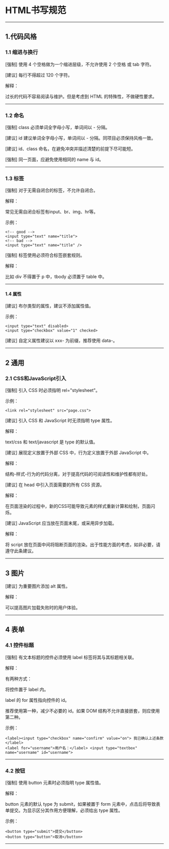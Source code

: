 # HTML书写规范

-----------------

## 1.代码风格


### 1.1 缩进与换行

[强制] 使用 4 个空格做为一个缩进层级，不允许使用 2 个空格 或 tab 字符。

[建议] 每行不得超过 120 个字符。

解释：

过长的代码不容易阅读与维护。但是考虑到 HTML 的特殊性，不做硬性要求。

----------------

### 1.2 命名

[强制] class 必须单词全字母小写，单词间以 - 分隔。

[建议] id 建议单词全字母小写，单词间以 - 分隔。同项目必须保持风格一致。

[建议] id、class 命名，在避免冲突并描述清楚的前提下尽可能短。

[强制] 同一页面，应避免使用相同的 name 与 id。

----------------

### 1.3  标签

[强制] 对于无需自闭合的标签，不允许自闭合。

解释：

常见无需自闭合标签有input、br、img、hr等。

示例：

```
<!-- good -->
<input type="text" name="title">
<!-- bad -->
<input type="text" name="title" />
```

[强制] 标签使用必须符合标签嵌套规则。

解释：

比如 div 不得置于 p 中，tbody 必须置于 table 中。

-----------------

#### 1.4 属性

[建议] 布尔类型的属性，建议不添加属性值。

示例：

```
<input type="text" disabled>
<input type="checkbox" value="1" checked>
```

[建议] 自定义属性建议以 xxx- 为前缀，推荐使用 data-。

-----------------

## 2 通用


### 2.1 CSS和JavaScript引入

[强制] 引入 CSS 时必须指明 rel="stylesheet"。

示例：

```
<link rel="stylesheet" src="page.css">
```

[建议] 引入 CSS 和 JavaScript 时无须指明 type 属性。

解释：

text/css 和 text/javascript 是 type 的默认值。


[建议] 展现定义放置于外部 CSS 中，行为定义放置于外部 JavaScript 中。

解释：

结构-样式-行为的代码分离，对于提高代码的可阅读性和维护性都有好处。


[建议] 在 head 中引入页面需要的所有 CSS 资源。

解释：

在页面渲染的过程中，新的CSS可能导致元素的样式重新计算和绘制，页面闪烁。


[建议] JavaScript 应当放在页面末尾，或采用异步加载。

解释：

将 script 放在页面中间将阻断页面的渲染。出于性能方面的考虑，如非必要，请遵守此条建议。


-------------------

## 3 图片


[建议] 为重要图片添加 alt 属性。

解释：

可以提高图片加载失败时的用户体验。


---------------------

## 4 表单



### 4.1 控件标题

[强制] 有文本标题的控件必须使用 label 标签将其与其标题相关联。

解释：

有两种方式：

将控件置于 label 内。

label 的 for 属性指向控件的 id。

推荐使用第一种，减少不必要的 id。如果 DOM 结构不允许直接嵌套，则应使用第二种。

示例：

```
<label><input type="checkbox" name="confirm" value="on"> 我已确认上述条款</label>
<label for="username">用户名：</label> <input type="textbox" name="username" id="username">
```

-------------------

### 4.2 按钮


[强制] 使用 button 元素时必须指明 type 属性值。

解释：

button 元素的默认 type 为 submit，如果被置于 form 元素中，点击后将导致表单提交。为显示区分其作用方便理解，必须给出 type 属性。

示例：

```
<button type="submit">提交</button>
<button type="button">取消</button>
```

-----------------------